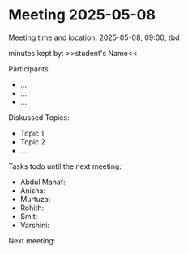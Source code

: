 # Meeting 2025-05-08
Meeting time and location: 2025-05-08, 09:00; tbd

minutes kept by:  >>student's Name<<

Participants:
- ...
- ...
- ...

Diskussed Topics:
- Topic 1
- Topic 2
- ...

Tasks todo until the next meeting:
- Abdul Manaf: 
- Anisha: 
- Murtuza:
- Rohith:
- Smit:
- Varshini:


Next meeting:

